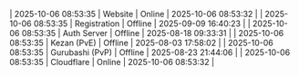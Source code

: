 | 2025-10-06 08:53:35 | Website | Online | 2025-10-06 08:53:32 |
| 2025-10-06 08:53:35 | Registration | Offline | 2025-09-09 16:40:23 |
| 2025-10-06 08:53:35 | Auth Server | Offline | 2025-08-18 09:33:31 |
| 2025-10-06 08:53:35 | Kezan (PvE) | Offline | 2025-08-03 17:58:02 |
| 2025-10-06 08:53:35 | Gurubashi (PvP) | Offline | 2025-08-23 21:44:06 |
| 2025-10-06 08:53:35 | Cloudflare | Online | 2025-10-06 08:53:32 |
